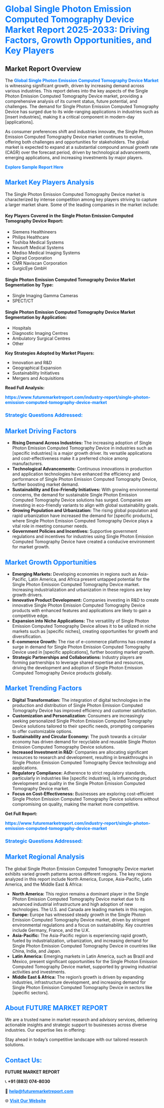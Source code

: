 <h1 style="color: #007BFF;">Global Single Photon Emission Computed Tomography Device Market Report 2025-2033: Driving Factors, Growth Opportunities, and Key Players</h1>

<section id="overview">
<h2>Market Report Overview</h2>
<p>The <a href="https://www.futuremarketreport.com/industry-report/single-photon-emission-computed-tomography-device-market" style="color: #007BFF; text-decoration: none;"><strong>Global Single Photon Emission Computed Tomography Device Market</strong></a> is witnessing significant growth, driven by increasing demand across various industries. This report delves into the key aspects of the Single Photon Emission Computed Tomography Device market, providing a comprehensive analysis of its current status, future potential, and challenges. The demand for Single Photon Emission Computed Tomography Device has surged due to its wide-ranging applications in industries such as [insert industries], making it a critical component in modern-day [applications].</p>
<p>As consumer preferences shift and industries innovate, the Single Photon Emission Computed Tomography Device market continues to evolve, offering both challenges and opportunities for stakeholders. The global market is expected to expand at a substantial compound annual growth rate (CAGR) over the forecast period, driven by technological advancements, emerging applications, and increasing investments by major players.</p>
</section>

<section id="overview">
<p><a href="https://www.futuremarketreport.com/request-sample/reportId=87476" style="color: #007BFF; text-decoration: none;"><strong>Explore Sample Report Here</strong></a></p>
</section>

<section id="key-players">
<h2 style="color: #007BFF;">Market Key Players Analysis</h2>
<p>The Single Photon Emission Computed Tomography Device market is characterized by intense competition among key players striving to capture a larger market share. Some of the leading companies in the market include:</p>
<h4>Key Players Covered in the Single Photon Emission Computed Tomography Device Report:</h4>
<ul><li>Siemens Healthineers</li><li>Philips Healthcare</li><li>Toshiba Medical Systems</li><li>Neusoft Medical Systems</li><li>Mediso Medical Imaging Systems</li><li>Digirad Corporation</li><li>CMR Naviscan Corporation</li><li>SurgicEye GmbH</li></ul>
<h4>Single Photon Emission Computed Tomography Device Market Segmentation by Type:</h4>
<ul><li>Single Imaging Gamma Cameras</li><li>SPECT/CT</li></ul>

<h4>Single Photon Emission Computed Tomography Device Market Segmentation by Application:</h4>
<ul><li>Hospitals</li><li>Diagnostic Imaging Centres</li><li>Ambulatory Surgical Centres</li><li>Other</li></ul>
<p><strong>Key Strategies Adopted by Market Players:</strong></p>
<ul>
<li>Innovation and R&D</li>
<li>Geographical Expansion</li>
<li>Sustainability Initiatives</li>
<li>Mergers and Acquisitions</li>
</ul>
</section>

<section>
<p><strong>Read Full Analysis: </strong></p><a href="https://www.futuremarketreport.com/industry-report/single-photon-emission-computed-tomography-device-market" style="color: #007BFF; text-decoration: none;"><strong>https://www.futuremarketreport.com/industry-report/single-photon-emission-computed-tomography-device-market</strong></a>
<h3 style="color: #007BFF;">Strategic Questions Addressed:</h3>
</section>

<section id="driving-factors">
<h2 style="color: #007BFF;">Market Driving Factors</h2>
<ul>
<li><strong>Rising Demand Across Industries:</strong> The increasing adoption of Single Photon Emission Computed Tomography Device in industries such as [specific industries] is a major growth driver. Its versatile applications and cost-effectiveness make it a preferred choice among manufacturers.</li>
<li><strong>Technological Advancements:</strong> Continuous innovations in production and application technologies have enhanced the efficiency and performance of Single Photon Emission Computed Tomography Device, further boosting market demand.</li>
<li><strong>Sustainability and Eco-Friendly Initiatives:</strong> With growing environmental concerns, the demand for sustainable Single Photon Emission Computed Tomography Device solutions has surged. Companies are investing in eco-friendly variants to align with global sustainability goals.</li>
<li><strong>Growing Population and Urbanization:</strong> The rising global population and rapid urbanization have increased the demand for [specific products], where Single Photon Emission Computed Tomography Device plays a vital role in meeting consumer needs.</li>
<li><strong>Government Policies and Incentives:</strong> Supportive government regulations and incentives for industries using Single Photon Emission Computed Tomography Device have created a conducive environment for market growth.</li>
</ul>
</section>

<section id="growth-opportunities">
<h2 style="color: #007BFF;">Market Growth Opportunities</h2>
<ul>
<li><strong>Emerging Markets:</strong> Developing economies in regions such as Asia-Pacific, Latin America, and Africa present untapped potential for the Single Photon Emission Computed Tomography Device market. Increasing industrialization and urbanization in these regions are key growth drivers.</li>
<li><strong>Innovative Product Development:</strong> Companies investing in R&D to create innovative Single Photon Emission Computed Tomography Device products with enhanced features and applications are likely to gain a competitive edge.</li>
<li><strong>Expansion into Niche Applications:</strong> The versatility of Single Photon Emission Computed Tomography Device allows it to be utilized in niche markets such as [specific niches], creating opportunities for growth and diversification.</li>
<li><strong>E-commerce Growth:</strong> The rise of e-commerce platforms has created a surge in demand for Single Photon Emission Computed Tomography Device used in [specific applications], further boosting market growth.</li>
<li><strong>Strategic Partnerships and Collaborations:</strong> Industry players are forming partnerships to leverage shared expertise and resources, driving the development and adoption of Single Photon Emission Computed Tomography Device products globally.</li>
</ul>
</section>

<section id="trending-factors">
<h2 style="color: #007BFF;">Market Trending Factors</h2>
<ul>
<li><strong>Digital Transformation:</strong> The integration of digital technologies in the production and distribution of Single Photon Emission Computed Tomography Device has improved efficiency and customer satisfaction.</li>
<li><strong>Customization and Personalization:</strong> Consumers are increasingly seeking personalized Single Photon Emission Computed Tomography Device solutions tailored to their specific needs, prompting companies to offer customizable options.</li>
<li><strong>Sustainability and Circular Economy:</strong> The push towards a circular economy has driven demand for recyclable and reusable Single Photon Emission Computed Tomography Device solutions.</li>
<li><strong>Increased Investment in R&D:</strong> Companies are allocating significant resources to research and development, resulting in breakthroughs in Single Photon Emission Computed Tomography Device technology and applications.</li>
<li><strong>Regulatory Compliance:</strong> Adherence to strict regulatory standards, particularly in industries like [specific industries], is influencing product development and quality in the Single Photon Emission Computed Tomography Device market.</li>
<li><strong>Focus on Cost-Effectiveness:</strong> Businesses are exploring cost-efficient Single Photon Emission Computed Tomography Device solutions without compromising on quality, making the market more competitive.</li>
</ul>
</section>

<section>
<p><strong>Get Full Report: </strong></p><a href="https://www.futuremarketreport.com/industry-report/single-photon-emission-computed-tomography-device-market" style="color: #007BFF; text-decoration: none;"><strong>https://www.futuremarketreport.com/industry-report/single-photon-emission-computed-tomography-device-market</strong></a>
<h3 style="color: #007BFF;">Strategic Questions Addressed:</h3>
</section>


<section id="regional-analysis">
<h2 style="color: #007BFF;">Market Regional Analysis</h2>
<p>The global Single Photon Emission Computed Tomography Device market exhibits varied growth patterns across different regions. The key regions analyzed in this report include North America, Europe, Asia-Pacific, Latin America, and the Middle East & Africa:</p>
<ul>
<li><strong>North America:</strong> This region remains a dominant player in the Single Photon Emission Computed Tomography Device market due to its advanced industrial infrastructure and high adoption of new technologies. The U.S. and Canada are leading markets in this region.</li>
<li><strong>Europe:</strong> Europe has witnessed steady growth in the Single Photon Emission Computed Tomography Device market, driven by stringent environmental regulations and a focus on sustainability. Key countries include Germany, France, and the U.K.</li>
<li><strong>Asia-Pacific:</strong> The Asia-Pacific region is experiencing rapid growth, fueled by industrialization, urbanization, and increasing demand for Single Photon Emission Computed Tomography Device in countries like China, India, and Japan.</li>
<li><strong>Latin America:</strong> Emerging markets in Latin America, such as Brazil and Mexico, present significant opportunities for the Single Photon Emission Computed Tomography Device market, supported by growing industrial activities and investments.</li>
<li><strong>Middle East & Africa:</strong> The region’s growth is driven by expanding industries, infrastructure development, and increasing demand for Single Photon Emission Computed Tomography Device in sectors like [specific sectors].</li>
</ul>
</section>

<footer>
<h2 style="color: #007BFF;">About FUTURE MARKET REPORT</h2>
<p>We are a trusted name in market research and advisory services, delivering actionable insights and strategic support to businesses across diverse industries. Our expertise lies in offering:</p>

<p>Stay ahead in today’s competitive landscape with our tailored research solutions.</p>

<h2 style="color: #007BFF;">Contact Us:</h2>
<p><strong>FUTURE MARKET REPORT</strong></p>
<p>📞 <strong>+91 (883) 074-8030</strong></p>
<p>📧 <strong><a href="mailto:help@futuremarketreport.com" style="color: #007BFF;">help@futuremarketreport.com</a></strong></p>
<p>🌐 <strong><a href="https://www.futuremarketreport.com/" style="color: #007BFF;">Visit Our Website</a></strong></p>
</footer>